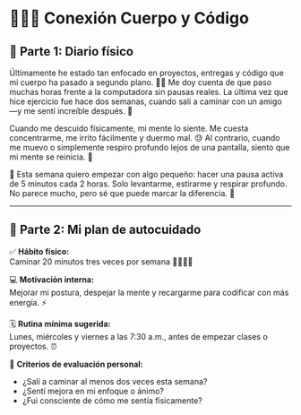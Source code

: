 # 🧠🏃‍♂️ Conexión Cuerpo y Código

## 📔 Parte 1: Diario físico

Últimamente he estado tan enfocado en proyectos, entregas y código que mi cuerpo ha pasado a segundo plano. 🧍‍♂️ Me doy cuenta de que paso muchas horas frente a la computadora sin pausas reales. La última vez que hice ejercicio fue hace dos semanas, cuando salí a caminar con un amigo —y me sentí increíble después. 🧘

Cuando me descuido físicamente, mi mente lo siente. Me cuesta concentrarme, me irrito fácilmente y duermo mal. 😓 Al contrario, cuando me muevo o simplemente respiro profundo lejos de una pantalla, siento que mi mente se reinicia. 🔄

🌱 Esta semana quiero empezar con algo pequeño: hacer una pausa activa de 5 minutos cada 2 horas. Solo levantarme, estirarme y respirar profundo. No parece mucho, pero sé que puede marcar la diferencia. 💪

---

## 🧩 Parte 2: Mi plan de autocuidado

✅ **Hábito físico:**  
Caminar 20 minutos tres veces por semana 🚶‍♀️🚶‍♂️

💻 **Motivación interna:**  
Mejorar mi postura, despejar la mente y recargarme para codificar con más energía. ⚡

🗓️ **Rutina mínima sugerida:**  
Lunes, miércoles y viernes a las 7:30 a.m., antes de empezar clases o proyectos. ⏰

📏 **Criterios de evaluación personal:**  
- ¿Salí a caminar al menos dos veces esta semana?  
- ¿Sentí mejora en mi enfoque o ánimo?  
- ¿Fui consciente de cómo me sentía físicamente?
